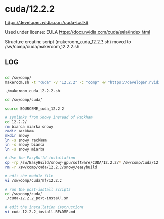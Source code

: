 cuda/12.2.2
========================

<https://developer.nvidia.com/cuda-toolkit>

Used under license:
EULA
<https://docs.nvidia.com/cuda/eula/index.html>

Structure creating script (makeroom_cuda_12.2.2.sh) moved to /sw/comp/cuda/makeroom_12.2.2.sh

LOG
---

```bash

cd /sw/comp/
makeroom.sh -t "cuda" -v "12.2.2" -c "comp" -w "https://developer.nvidia.com/cuda-toolkit" -l "EULA" -L "https://docs.nvidia.com/cuda/eula/index.html" -d "CUDA (formerly Compute Unified Device Architecture) is a parallel computing platform and programming model created by NVIDIA and implemented by the graphics processing units (GPUs) that they produce. CUDA gives developers access to the virtual instruction set and memory of the parallel computational elements in CUDA GPUs."

./makeroom_cuda_12.2.2.sh

cd /sw/comp/cuda/

source SOURCEME_cuda_12.2.2

# symlinks from Snowy instead of Rackham
cd 12.2.2/
rm bianca miarka snowy
rmdir rackham
mkdir snowy
ln -s snowy rackham
ln -s snowy bianca
ln -s snowy miarka

# Use the EasyBuild installation
cp -rp /sw/EasyBuild/snowy-gpu/software/CUDA/12.2.2/* /sw/comp/cuda/12.2.2/snowy/.
rm -r /sw/comp/cuda/12.2.2/snowy/easybuild

# edit the module file
vi /sw/comp/cuda/mf/12.2.2

# run the post-install scripts
cd /sw/comp/cuda/
./cuda-12.2.2_post-install.sh

# edit the installation instructions
vi cuda-12.2.2_install-README.md

```

